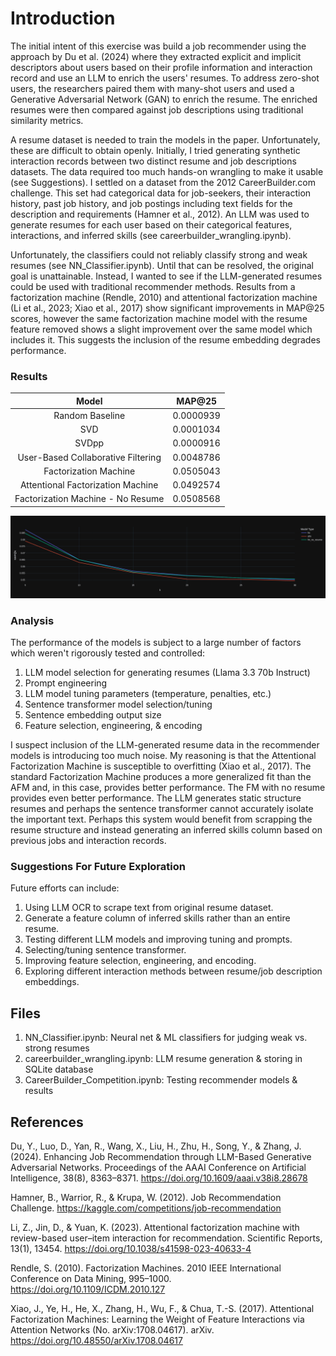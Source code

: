 # Introduction
The initial intent of this exercise was build a job recommender using the approach by Du et al. (2024) where they extracted explicit and implicit descriptors about users based on their profile information and interaction record and use an LLM to enrich the users' resumes. To address zero-shot users, the researchers paired them with many-shot users and used a Generative Adversarial Network (GAN) to enrich the resume. The enriched resumes were then compared against job descriptions using traditional similarity metrics.

A resume dataset is needed to train the models in the paper. Unfortunately, these are difficult to obtain openly. Initially, I tried generating synthetic interaction records between two distinct resume and job descriptions datasets. The data required too much hands-on wrangling to make it usable (see Suggestions). I settled on a dataset from the 2012 CareerBuilder.com challenge. This set had categorical data for job-seekers, their interaction history, past job history, and job postings including text fields for the description and requirements (Hamner et al., 2012). An LLM was used to generate resumes for each user based on their categorical features, interactions, and inferred skills (see careerbuilder_wrangling.ipynb).

Unfortunately, the classifiers could not reliably classify strong and weak resumes (see NN_Classifier.ipynb). Until that can be resolved, the original goal is unattainable. Instead, I wanted to see if the LLM-generated resumes could be used with traditional recommender methods. Results from a factorization machine (Rendle, 2010) and attentional factorization machine (Li et al., 2023; Xiao et al., 2017) show significant improvements in MAP@25 scores, however the same factorization machine model with the resume feature removed shows a slight improvement over the same model which includes it. This suggests the inclusion of the resume embedding degrades performance.

### Results
| Model 							|  MAP@25 |
|:---------------------------------:|:--------:|
|Random Baseline 					| 0.0000939|
|SVD								| 0.0001034|
|SVDpp								| 0.0000916|
|User-Based Collaborative Filtering	| 0.0048786|
|Factorization Machine				| 0.0505043|
|Attentional Factorization Machine	| 0.0492574|
|Factorization Machine - No Resume	| 0.0508568|

![Chart showing MAP scores for the Factorization Machines as k progresses in steps from 5 to 30](./map_at_k_plot.png)

### Analysis
The performance of the models is subject to a large number of factors which weren't rigorously tested and controlled:
1. LLM model selection for generating resumes (Llama 3.3 70b Instruct)
2. Prompt engineering
3. LLM model tuning parameters (temperature, penalties, etc.)
4. Sentence transformer model selection/tuning
5. Sentence embedding output size
6. Feature selection, engineering, & encoding

I suspect inclusion of the LLM-generated resume data in the recommender models is introducing too much noise. My reasoning is that the Attentional Factorization Machine is susceptible to overfitting (Xiao et al., 2017). The standard Factorization Machine produces a more generalized fit than the AFM and, in this case, provides better performance. The FM with no resume provides even better performance. The LLM generates static structure resumes and perhaps the sentence transformer cannot accurately isolate the important text. Perhaps this system would benefit from scrapping the resume structure and instead generating an inferred skills column based on previous jobs and interaction records.


### Suggestions For Future Exploration
Future efforts can include:
1. Using LLM OCR to scrape text from original resume dataset.
2. Generate a feature column of inferred skills rather than an entire resume.
2. Testing different LLM models and improving tuning and prompts.
3. Selecting/tuning sentence transformer.
4. Improving feature selection, engineering, and encoding.
5. Exploring different interaction methods between resume/job description embeddings.


## Files
1. NN_Classifier.ipynb: Neural net & ML classifiers for judging weak vs. strong resumes
2. careerbuilder_wrangling.ipynb: LLM resume generation & storing in SQLite database
3. CareerBuilder_Competition.ipynb: Testing recommender models & results

## References
Du, Y., Luo, D., Yan, R., Wang, X., Liu, H., Zhu, H., Song, Y., & Zhang, J. (2024). Enhancing Job Recommendation through LLM-Based Generative Adversarial Networks. Proceedings of the AAAI Conference on Artificial Intelligence, 38(8), 8363–8371. https://doi.org/10.1609/aaai.v38i8.28678

Hamner, B., Warrior, R., & Krupa, W. (2012). Job Recommendation Challenge. https://kaggle.com/competitions/job-recommendation

Li, Z., Jin, D., & Yuan, K. (2023). Attentional factorization machine with review-based user–item interaction for recommendation. Scientific Reports, 13(1), 13454. https://doi.org/10.1038/s41598-023-40633-4

Rendle, S. (2010). Factorization Machines. 2010 IEEE International Conference on Data Mining, 995–1000. https://doi.org/10.1109/ICDM.2010.127

Xiao, J., Ye, H., He, X., Zhang, H., Wu, F., & Chua, T.-S. (2017). Attentional Factorization Machines: Learning the Weight of Feature Interactions via Attention Networks (No. arXiv:1708.04617). arXiv. https://doi.org/10.48550/arXiv.1708.04617
